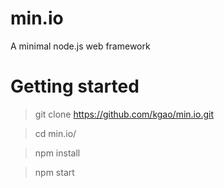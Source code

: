 # min.io
A minimal node.js web framework

# Getting started
  > git clone https://github.com/kgao/min.io.git
    
  > cd min.io/
  
  > npm install
  
  > npm start
